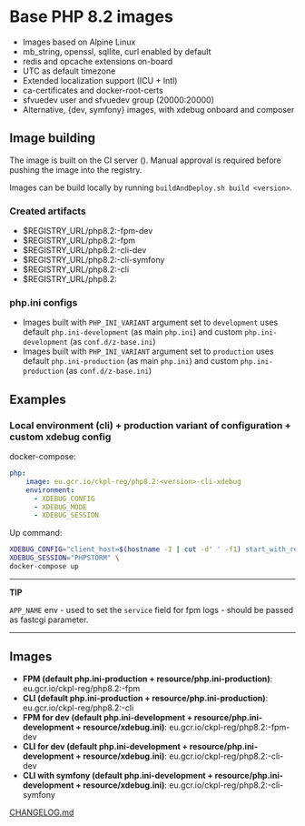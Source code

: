 # Base PHP 8.2 images
* Images based on Alpine Linux
* mb_string, openssl, sqllite, curl enabled by default
* redis and opcache extensions on-board
* UTC as default timezone
* Extended localization support (ICU + Intl)
* ca-certificates and docker-root-certs
* sfvuedev user and sfvuedev group (20000:20000)
* Alternative, {dev, symfony} images, with xdebug onboard and composer

## Image building
The image is built on the CI server (). Manual approval is required before pushing the image into the registry.

Images can be build locally by running `buildAndDeploy.sh build <version>`.

### Created artifacts
* $REGISTRY_URL/php8.2:<version>-fpm-dev
* $REGISTRY_URL/php8.2:<version>-fpm
* $REGISTRY_URL/php8.2:<version>-cli-dev
* $REGISTRY_URL/php8.2:<version>-cli-symfony
* $REGISTRY_URL/php8.2:<version>-cli
* $REGISTRY_URL/php8.2:<version>

### php.ini configs
- Images built with `PHP_INI_VARIANT` argument set to `development` uses default `php.ini-development` (as main `php.ini`) and custom `php.ini-development` (as `conf.d/z-base.ini`)
- Images built with `PHP_INI_VARIANT` argument set to `production` uses default `php.ini-production` (as main `php.ini`) and custom `php.ini-production` (as `conf.d/z-base.ini`)

## Examples

### Local environment (cli) + production variant of configuration + custom xdebug config
docker-compose:
```yaml
php:
    image: eu.gcr.io/ckpl-reg/php8.2:<version>-cli-xdebug
    environment:
      - XDEBUG_CONFIG
      - XDEBUG_MODE
      - XDEBUG_SESSION
```

Up command:
```bash
XDEBUG_CONFIG="client_host=$(hostname -I | cut -d' ' -f1) start_with_request=yes log_level=0" \
XDEBUG_SESSION="PHPSTORM" \
docker-compose up
```

---
**TIP**

`APP_NAME` env - used to set the `service` field for fpm logs - should be passed as fastcgi parameter.

---

## Images

* **FPM (default php.ini-production + resource/php.ini-production)**: eu.gcr.io/ckpl-reg/php8.2:<version>-fpm
* **CLI (default php.ini-production + resource/php.ini-production)**: eu.gcr.io/ckpl-reg/php8.2:<version>-cli
* **FPM for dev (default php.ini-development + resource/php.ini-development + resource/xdebug.ini)**: eu.gcr.io/ckpl-reg/php8.2:<version>-fpm-dev
* **CLI for dev (default php.ini-development + resource/php.ini-development + resource/xdebug.ini)**: eu.gcr.io/ckpl-reg/php8.2:<version>-cli-dev
* **CLI with symfony (default php.ini-development + resource/php.ini-development + resource/xdebug.ini)**: eu.gcr.io/ckpl-reg/php8.2:<version>-cli-symfony

[CHANGELOG.md](CHANGELOG.md)
